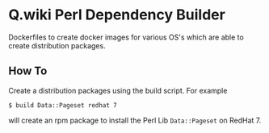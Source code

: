 # Q.wiki Perl Dependency Builder

Dockerfiles to create docker images for various OS's which are able to create distribution packages.

## How To
Create a distribution packages using the build script.
For example

```
$ build Data::Pageset redhat 7
```

will create an rpm package to install the Perl Lib `Data::Pageset` on RedHat 7.
